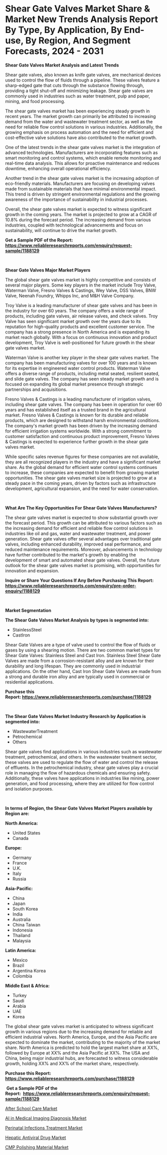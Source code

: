 <p><h1>Shear Gate Valves Market Share & Market New Trends Analysis Report By Type, By Application, By End-use, By Region, And Segment Forecasts, 2024 - 2031</h1></p><p><strong>Shear Gate Valves Market Analysis and Latest Trends</strong></p>
<p><p>Shear gate valves, also known as knife gate valves, are mechanical devices used to control the flow of fluids through a pipeline. These valves feature a sharp-edged gate that cuts through the substance flowing through, providing a tight shut-off and minimizing leakage. Shear gate valves are commonly used in industries such as water treatment, pulp and paper, mining, and food processing.</p><p>The shear gate valves market has been experiencing steady growth in recent years. The market growth can primarily be attributed to increasing demand from the water and wastewater treatment sector, as well as the need for reliable flow control solutions in various industries. Additionally, the growing emphasis on process automation and the need for efficient and cost-effective valve solutions have also contributed to the market growth.</p><p>One of the latest trends in the shear gate valves market is the integration of advanced technologies. Manufacturers are incorporating features such as smart monitoring and control systems, which enable remote monitoring and real-time data analysis. This allows for proactive maintenance and reduces downtime, enhancing overall operational efficiency.</p><p>Another trend in the shear gate valves market is the increasing adoption of eco-friendly materials. Manufacturers are focusing on developing valves made from sustainable materials that have minimal environmental impact. This trend is driven by stringent environmental regulations and the growing awareness of the importance of sustainability in industrial processes.</p><p>Overall, the shear gate valves market is expected to witness significant growth in the coming years. The market is projected to grow at a CAGR of 10.8% during the forecast period. The increasing demand from various industries, coupled with technological advancements and focus on sustainability, will continue to drive the market growth.</p></p>
<p><strong>Get a Sample PDF of the Report:&nbsp; <a href="https://www.reliableresearchreports.com/enquiry/request-sample/1188129">https://www.reliableresearchreports.com/enquiry/request-sample/1188129</a></strong></p>
<p>&nbsp;</p>
<p><strong>Shear Gate Valves Major Market Players</strong></p>
<p><p>The global shear gate valves market is highly competitive and consists of several major players. Some key players in the market include Troy Valve, Waterman Valve, Fresno Valves & Castings, Wey Valve, DSS Valves, BNW Valve, Neenah Foundry, Whipps Inc, and M&H Valve Company.</p><p>Troy Valve is a leading manufacturer of shear gate valves and has been in the industry for over 60 years. The company offers a wide range of products, including gate valves, air release valves, and check valves. Troy Valve has seen significant market growth over the years due to its reputation for high-quality products and excellent customer service. The company has a strong presence in North America and is expanding its market reach globally. With a focus on continuous innovation and product development, Troy Valve is well-positioned for future growth in the shear gate valves market.</p><p>Waterman Valve is another key player in the shear gate valves market. The company has been manufacturing valves for over 100 years and is known for its expertise in engineered water control products. Waterman Valve offers a diverse range of products, including metal seated, resilient seated, and slide gate valves. The company has seen steady market growth and is focused on expanding its global market presence through strategic partnerships and acquisitions.</p><p>Fresno Valves & Castings is a leading manufacturer of irrigation valves, including shear gate valves. The company has been in operation for over 60 years and has established itself as a trusted brand in the agricultural market. Fresno Valves & Castings is known for its durable and reliable products, which are designed to withstand harsh environmental conditions. The company's market growth has been driven by the increasing demand for efficient irrigation systems worldwide. With a strong commitment to customer satisfaction and continuous product improvement, Fresno Valves & Castings is expected to experience further growth in the shear gate valves market.</p><p>While specific sales revenue figures for these companies are not available, they are all recognized players in the industry and have a significant market share. As the global demand for efficient water control systems continues to increase, these companies are expected to benefit from growing market opportunities. The shear gate valves market size is projected to grow at a steady pace in the coming years, driven by factors such as infrastructure development, agricultural expansion, and the need for water conservation.</p></p>
<p>&nbsp;</p>
<p><strong>What Are The Key Opportunities For Shear Gate Valves Manufacturers?</strong></p>
<p><p>The shear gate valves market is expected to show substantial growth over the forecast period. This growth can be attributed to various factors such as the increasing demand for efficient and reliable flow control solutions in industries like oil and gas, water and wastewater treatment, and power generation. Shear gate valves offer several advantages over traditional gate valves, including enhanced durability, improved seal performance, and reduced maintenance requirements. Moreover, advancements in technology have further contributed to the market's growth by enabling the development of smart and automated shear gate valves. Overall, the future outlook for the shear gate valves market is promising, with opportunities for innovation and expansion.</p></p>
<p><strong>Inquire or Share Your Questions If Any Before Purchasing This Report: <a href="https://www.reliableresearchreports.com/enquiry/pre-order-enquiry/1188129">https://www.reliableresearchreports.com/enquiry/pre-order-enquiry/1188129</a></strong></p>
<p>&nbsp;</p>
<p><strong>Market Segmentation</strong></p>
<p><strong>The Shear Gate Valves Market Analysis by types is segmented into:</strong></p>
<p><ul><li>StainlessSteel</li><li>CastIron</li></ul></p>
<p><p>Shear Gate Valves are a type of valve used to control the flow of fluids or gases by using a shearing motion. There are two common market types for Shear Gate Valves: Stainless Steel and Cast Iron. Stainless Steel Shear Gate Valves are made from a corrosion-resistant alloy and are known for their durability and long lifespan. They are commonly used in industrial applications. On the other hand, Cast Iron Shear Gate Valves are made from a strong and durable iron alloy and are typically used in commercial or residential applications.</p></p>
<p><strong>Purchase this Report:&nbsp;<a href="https://www.reliableresearchreports.com/purchase/1188129">https://www.reliableresearchreports.com/purchase/1188129</a></strong></p>
<p>&nbsp;</p>
<p><strong>The Shear Gate Valves Market Industry Research by Application is segmented into:</strong></p>
<p><ul><li>WastewaterTreatment</li><li>Petrochemical</li><li>Others</li></ul></p>
<p><p>Shear gate valves find applications in various industries such as wastewater treatment, petrochemical, and others. In the wastewater treatment sector, these valves are used to regulate the flow of water and control the release of effluents. In the petrochemical industry, shear gate valves play a crucial role in managing the flow of hazardous chemicals and ensuring safety. Additionally, these valves have applications in industries like mining, power generation, and food processing, where they are utilized for flow control and isolation purposes.</p></p>
<p>&nbsp;</p>
<p><strong>In terms of Region, the Shear Gate Valves Market Players available by Region are:</strong></p>
<p>
    <p> <strong> North America: </strong>
        <ul>
            <li>United States</li>
            <li>Canada</li>
        </ul>
        </p> 
    <p> <strong> Europe: </strong>
        <ul>
            <li>Germany</li>
            <li>France</li>
            <li>U.K.</li>
            <li>Italy</li>
            <li>Russia</li>
        </ul>
        </p> 
    <p> <strong> Asia-Pacific: </strong>
        <ul>
            <li>China</li>
            <li>Japan</li>
            <li>South Korea</li>
            <li>India</li>
            <li>Australia</li>
            <li>China Taiwan</li>
            <li>Indonesia</li>
            <li>Thailand</li>
            <li>Malaysia</li>
        </ul>
        </p> 
    <p> <strong> Latin America: </strong>
        <ul>
            <li>Mexico</li>
            <li>Brazil</li>
            <li>Argentina Korea</li>
            <li>Colombia</li>
        </ul>
        </p> 
    <p> <strong> Middle East & Africa: </strong>
        <ul>
            <li>Turkey</li>
            <li>Saudi</li>
            <li>Arabia</li>
            <li>UAE</li>
            <li>Korea</li>
        </ul>
    </p>
    </p>
<p><p>The global shear gate valves market is anticipated to witness significant growth in various regions due to the increasing demand for reliable and efficient industrial valves. North America, Europe, and the Asia Pacific are expected to dominate the market, contributing to the majority of the market share. North America is predicted to hold the largest market share at XX%, followed by Europe at XX% and the Asia Pacific at XX%. The USA and China, being major industrial hubs, are forecasted to witness considerable growth, holding XX% and XX% of the market share, respectively.</p></p>
<p><strong>Purchase this Report: <a href="https://www.reliableresearchreports.com/purchase/1188129">https://www.reliableresearchreports.com/purchase/1188129</a></strong></p>
<p>&nbsp;<strong>Get a Sample PDF of the Report:&nbsp;&nbsp;<a href="https://www.reliableresearchreports.com/enquiry/request-sample/1188129">https://www.reliableresearchreports.com/enquiry/request-sample/1188129</a></strong></p>
<p><strong></strong></p>
<p><p><a href="https://medium.com/@paulmcglynn6456/after-school-care-market-size-reveals-the-best-marketing-channels-in-global-industry-541cad1d1d62">After School Care Market</a></p><p><a href="https://medium.com/@paulmcglynn6456/ai-in-medical-imaging-diagnosis-market-share-evolution-and-market-growth-trends-2023-2030-c53ff391e9fb">AI in Medical Imaging Diagnosis Market</a></p><p><a href="https://medium.com/@paulmcglynn6456/perinatal-infections-treatment-market-size-market-outlook-and-market-forecast-2023-to-2030-29b202fee6bd">Perinatal Infections Treatment Market</a></p><p><a href="https://medium.com/@paulmcglynn6456/hepatic-antiviral-drug-market-outlook-industry-overview-and-forecast-2023-to-2030-0df0ae1f9e12">Hepatic Antiviral Drug Market</a></p><p><a href="https://medium.com/@paulmcglynn6456/decoding-cmp-polishing-material-market-metrics-market-share-trends-and-growth-patterns-6839f7ce3001">CMP Polishing Material Market</a></p></p>